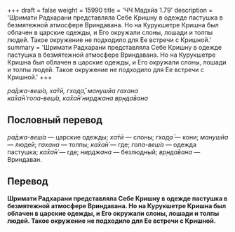 +++
draft = false
weight = 15990
title = 'ЧЧ Мадхйа 1.79'
description = 'Шримати Радхарани представляла Себе Кришну в одежде пастушка в безмятежной атмосфере Вриндавана. Но на Курукшетре Кришна был облачен в царские одежды, и Его окружали слоны, лошади и толпы людей. Такое окружение не подходило для Ее встречи с Кришной.'
summary = 'Шримати Радхарани представляла Себе Кришну в одежде пастушка в безмятежной атмосфере Вриндавана. Но на Курукшетре Кришна был облачен в царские одежды, и Его окружали слоны, лошади и толпы людей. Такое окружение не подходило для Ее встречи с Кришной.'
+++

_ра̄джа-веш́а, ха̄тӣ, гход̣а̄, манушйа гахана  
ка̄ха̄н̇ гопа-веш́а, ка̄ха̄н̇ нирджана вр̣нда̄вана_

## Пословный перевод

_ра̄джа_\-_веш́а_ — царские одежды; _ха̄тӣ_ — слоны; _гход̣а̄_ — кони; _манушйа_ — людей; _гахана_ — толпы; _ка̄ха̄н̇_ — где; _гопа_\-_веш́а_ — одежда пастушка; _ка̄ха̄н̇_ — где; _нирджана_ — безлюдный; _вр̣нда̄вана_ — Вриндаван.

## Перевод

**Шримати Радхарани представляла Себе Кришну в одежде пастушка в безмятежной атмосфере Вриндавана. Но на Курукшетре Кришна был облачен в царские одежды, и Его окружали слоны, лошади и толпы людей. Такое окружение не подходило для Ее встречи с Кришной.**
